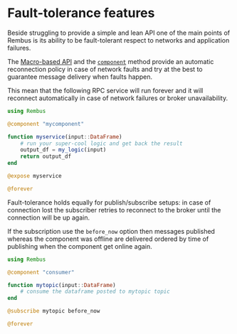 # Fault-tolerance features

Beside struggling to provide a simple and lean API one of the main points of Rembus is
its ability to be fault-tolerant respect to networks and application failures.

The [Macro-based API](@ref) and the [`component`](./api.md#component) method provide
an automatic reconnection policy in case of network faults and try at the best to
guarantee message delivery when faults happen.

This mean that the following RPC service will run forever and it will reconnect
automatically in case of network failures or broker unavailability.

```julia
using Rembus

@component "mycomponent"

function myservice(input::DataFrame)
    # run your super-cool logic and get back the result
    output_df = my_logic(input)
    return output_df
end

@expose myservice

@forever
```

Fault-tolerance holds equally for publish/subscribe setups: in case of connection lost the subscriber retries to reconnect to the broker until the connection will be up again.   

If the subscription use the `before_now` option then messages published whereas the
component was offline are delivered ordered by time of publishing when the component
get online again.

```julia
using Rembus

@component "consumer"

function mytopic(input::DataFrame)
    # consume the dataframe posted to mytopic topic
end

@subscribe mytopic before_now

@forever
```
